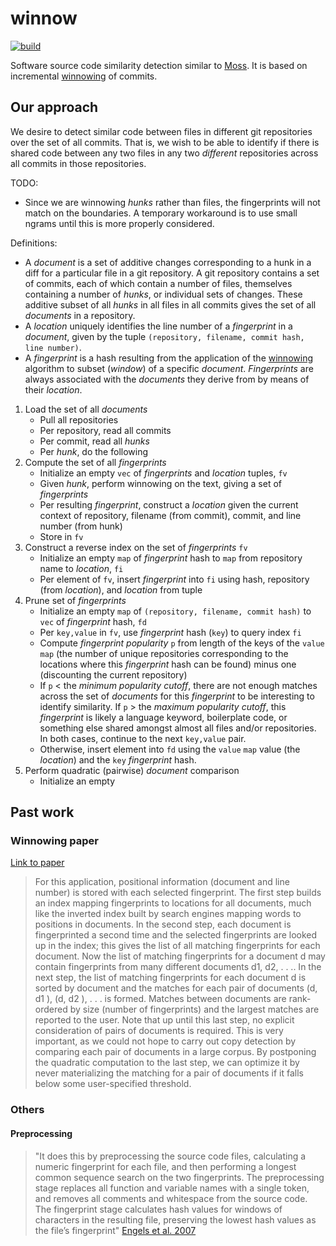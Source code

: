 # winnow
[![build](https://github.com/schuermannator/winnow/workflows/build/badge.svg?branch=master)](https://github.com/schuermannator/winnow/actions)

Software source code similarity detection similar to [Moss][moss]. It is based
on incremental [winnowing][winnowing-paper] of commits.

## Our approach
We desire to detect similar code between files in different git repositories over the set of all commits. That is, we wish to be able to identify if there is shared code between any two files in any two _different_ repositories across all commits in those repositories.

TODO:
- Since we are winnowing _hunks_ rather than files, the fingerprints will not match on the boundaries. A temporary workaround is to use small ngrams until this is more properly considered.

Definitions:
- A _document_ is a set of additive changes corresponding to a hunk in a diff for a particular file in a git repository. A git repository contains a set of commits, each of which contain a number of files, themselves containing a number of _hunks_, or individual sets of changes. These additive subset of all _hunks_ in all files in all commits gives the set of all _documents_ in a repository.
- A _location_ uniquely identifies the line number of a _fingerprint_ in a _document_, given by the tuple `(repository, filename, commit hash, line number)`.
- A _fingerprint_ is a hash resulting from the application of the [winnowing][winnowing-paper] algorithm to subset (_window_) of a specific _document_. _Fingerprints_ are always associated with the _documents_ they derive from by means of their _location_.

1. Load the set of all _documents_
    - Pull all repositories
    - Per repository, read all commits
    - Per commit, read all _hunks_
    - Per _hunk_, do the following
2. Compute the set of all _fingerprints_
    - Initialize an empty `vec` of _fingerprints_ and _location_ tuples, `fv`
    - Given _hunk_, perform winnowing on the text, giving a set of _fingerprints_
    - Per resulting _fingerprint_, construct a _location_ given the current context of repository, filename (from commit), commit, and line number (from hunk)
    - Store in `fv`
3. Construct a reverse index on the set of _fingerprints_ `fv`
    - Initialize an empty `map` of _fingerprint_ hash to `map` from repository name to _location_, `fi`
    - Per element of `fv`, insert _fingerprint_ into `fi` using hash, repository (from _location_), and _location_ from tuple
4. Prune set of _fingerprints_
    - Initialize an empty `map` of `(repository, filename, commit hash)` to `vec` of _fingerprint_ hash, `fd`
    - Per `key,value` in `fv`, use _fingerprint_ hash (`key`) to query index `fi`
    - Compute _fingerprint popularity_ `p` from length of the keys of the `value` `map` (the number of unique repositories corresponding to the locations where this _fingerprint_ hash can be found) minus one (discounting the current repository)
    - If `p` < the _minimum popularity cutoff_, there are not enough matches across the set of _documents_ for this _fingerprint_ to be interesting to identify similarity. If `p` > the _maximum popularity cutoff_, this _fingerprint_ is likely a language keyword, boilerplate code, or something else shared amongst almost all files and/or repositories. In both cases, continue to the next `key,value` pair.
    - Otherwise, insert element into `fd` using the `value` `map` value (the _location_) and the `key` _fingerprint_ hash.
5. Perform quadratic (pairwise) _document_ comparison
    - Initialize an empty 

## Past work

### Winnowing paper
[Link to paper][winnowing-paper]  
> For this application, positional information (document and line number) is
> stored with each selected fingerprint. The first step builds an index mapping
> fingerprints to locations for all documents, much like the inverted index
> built by search engines mapping words to positions in documents. In the
> second step, each document is fingerprinted a second time and the selected
> fingerprints are looked up in the index; this gives the list of all matching
> fingerprints for each document.  Now the list of matching fingerprints for a
> document d may contain fingerprints from many different documents d1, d2,
> . . .. In the next step, the list of matching fingerprints for each document
> d is sorted by document and the matches for each pair of documents (d, d1
> ), (d, d2 ), . . . is formed. Matches between documents are rank-ordered by
> size (number of fingerprints) and the largest matches are reported to the
> user. Note that up until this last step, no explicit consideration of pairs
> of documents is required. This is very important, as we could not hope to
> carry out copy detection by comparing each pair of documents in a large
> corpus. By postponing the quadratic computation to the last step, we can
> optimize it by never materializing the matching for a pair of documents if it
> falls below some user-specified threshold.

### Others
#### Preprocessing
> "It does this by preprocessing the source code files, calculating a numeric
> fingerprint for each file, and then performing a longest common sequence
> search on the two fingerprints. The preprocessing stage replaces all function
> and variable names with a single token, and removes all comments and
> whitespace from the source code. The fingerprint stage calculates hash values
> for windows of characters in the resulting file, preserving the lowest hash
> values as the file’s fingerprint" [Engels et al. 2007][engels-paper]

[moss]: https://theory.stanford.edu/~aiken/moss/
[engels-paper]: https://dl.acm.org/doi/pdf/10.1145/1227310.1227324
[winnowing-paper]: https://theory.stanford.edu/~aiken/publications/papers/sigmod03.pdf
